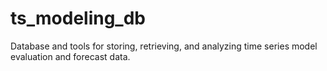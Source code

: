 # ts_modeling_db
Database and tools for storing, retrieving, and analyzing time series model evaluation and forecast data.
